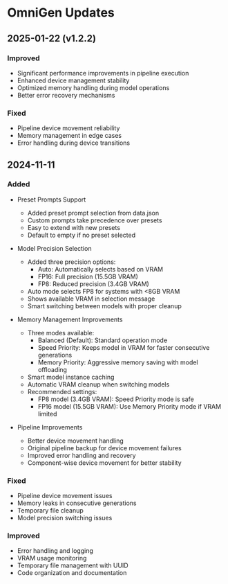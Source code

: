 # OmniGen Updates

## 2025-01-22 (v1.2.2)
### Improved
- Significant performance improvements in pipeline execution
- Enhanced device management stability
- Optimized memory handling during model operations
- Better error recovery mechanisms

### Fixed
- Pipeline device movement reliability
- Memory management in edge cases
- Error handling during device transitions

## 2024-11-11
### Added
- Preset Prompts Support
  - Added preset prompt selection from data.json
  - Custom prompts take precedence over presets
  - Easy to extend with new presets
  - Default to empty if no preset selected

- Model Precision Selection
  - Added three precision options:
    - Auto: Automatically selects based on VRAM
    - FP16: Full precision (15.5GB VRAM)
    - FP8: Reduced precision (3.4GB VRAM)
  - Auto mode selects FP8 for systems with <8GB VRAM
  - Shows available VRAM in selection message
  - Smart switching between models with proper cleanup

- Memory Management Improvements
  - Three modes available:
    - Balanced (Default): Standard operation mode
    - Speed Priority: Keeps model in VRAM for faster consecutive generations
    - Memory Priority: Aggressive memory saving with model offloading
  - Smart model instance caching
  - Automatic VRAM cleanup when switching models
  - Recommended settings:
    - FP8 model (3.4GB VRAM): Speed Priority mode is safe
    - FP16 model (15.5GB VRAM): Use Memory Priority mode if VRAM limited

- Pipeline Improvements
  - Better device movement handling
  - Original pipeline backup for device movement failures
  - Improved error handling and recovery
  - Component-wise device movement for better stability

### Fixed
- Pipeline device movement issues
- Memory leaks in consecutive generations
- Temporary file cleanup
- Model precision switching issues

### Improved
- Error handling and logging
- VRAM usage monitoring
- Temporary file management with UUID
- Code organization and documentation